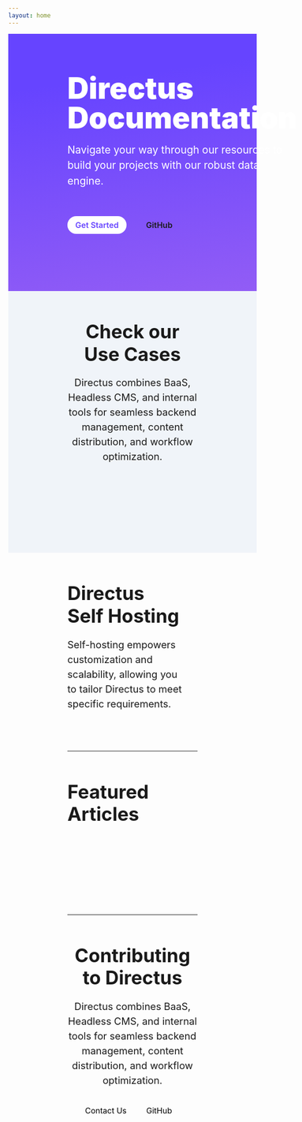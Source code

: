 ```yaml
---
layout: home
---
```


<script setup>
  import CodeToggler from "./.vitepress/components/home/CodeToggler.vue"
  import UseCase from "./.vitepress/components/home/UseCase.vue"
  import Footer from "./.vitepress/components/home/Footer.vue"
  import SelfHosting from "./.vitepress/components/home/SelfHosting.vue"
  import Article from "./.vitepress/components/home/Article.vue"
  import Github from "./.vitepress/components/home/icons/Github.vue"
</script>

<div class="hero hero-container flex">
      <div class="hero-content">
        <h1 class="m-20 ">Directus Documentation</h1>
        <p class="m-20">
          Navigate your way through our resources to build your projects with our robust data engine.
        </p>
        <div class="hero-buttons">
          <a class="primary-btn" href="#">Get Started</a>
          <a class="secondary-btn inline-flex" href="#" target="_blank">GitHub<Github/></a
          >
        </div>
      </div>
      <CodeToggler class="hero-toggler" />
    </div>

<Tabs :tabs="['Developer Reference', 'User Guide']">
	<template #developer-reference>
		<Card
			title="Authentication"
			text="Directus provides powerful authentication capabilities to effortlessly implement a robust authentication system."
			url="https://www.google.com/"
		/>
		<Card
			title="GraphQL"
			text="Directus provides powerful authentication capabilities to effortlessly implement a robust authentication system."
			url="https://www.google.com/"
		/>
		<Card
			title="APIs"
			text="Directus provides powerful authentication capabilities to effortlessly implement a robust authentication system."
			url="https://www.google.com/"
		/>
		<Card
			title="Extensions"
			text="Directus provides powerful authentication capabilities to effortlessly implement a robust authentication system."
			url="https://www.google.com/"
		/>
		<Card
			title="Real Time"
			text="Directus provides powerful authentication capabilities to effortlessly implement a robust authentication system."
			url="https://www.google.com/"
		/>
		<Card
			title="Self Hosting"
			text="Directus provides powerful authentication capabilities to effortlessly implement a robust authentication system."
			url="https://www.google.com/"
		/>
	</template>
	<template #user-guide>
		<Card
			title="Extensions"
			text="Directus provides powerful authentication capabilities to effortlessly implement a robust authentication system."
			url="https://www.google.com/"
		/>
		<Card
			title="Real Time"
			text="Directus provides powerful authentication capabilities to effortlessly implement a robust authentication system."
			url="https://www.google.com/"
		/>
		<Card
			title="Self Hosting"
			text="Directus provides powerful authentication capabilities to effortlessly implement a robust authentication system."
			url="https://www.google.com/"
		/>
	</template>
</Tabs>

 <div class="hero-container gray-bg ">
      <div class="header centered-text vp-doc ">
        <h2>Check our Use Cases</h2>
        <p class="m-20">
          Directus combines BaaS, Headless CMS, and internal tools for seamless
          backend management, content distribution, and workflow optimization.
        </p>
      </div>
<div class="grid-3">
<UseCase title="Backend-As-A-Service" tag="Backend" desc="Quickly build digital
projects with our feature-rich toolkit that configures your backend logic." img="/assets/baas.png" url='#' />
<UseCase title="Headless CMS" tag="CMS" desc="Manage content, users, and assets with no limitations or barriers." img="/assets/headless-cms.png" url='#' />
<UseCase title="Internal Tools" tag="Tools" desc="Build workflows, dashboards and  customized internal apps faster." img="/assets/internal-tools.png" url='#' />
</div>
</div>

<div class="hero-container flex">
<div class="header vp-doc max-width">
  <h2>Directus <br/>Self Hosting</h2>
  <p class="m-20">Self-hosting empowers customization and scalability, allowing you to tailor Directus to meet specific requirements.</p>
</div>
<div class="grid-2 m-20">
<SelfHosting class="m-20" title="Docker Guide" desc="Get up and running with our Docker Guide." img="/assets/docker.png" url='#' />
<SelfHosting class="m-20" title="CLI" desc="Get up and running with our CLI Guide." img="/assets/cli.png" url='#' />
</div>
</div>

<hr  />

  <div class="hero-container ">
      <div class="header vp-doc">
        <h2>Featured Articles</h2>
      </div>
      <div class="m-20 grid-4">
      <Article title="Directus Spotlight: Permissions and Access Control" tag="Product" img="/assets/directus-spotlight.png" url='#' author="Rijk van Zanten" date="Aug 2, 2022"  />
      <Article title="Directus Spotlight: Permissions and Access Control" tag="Product" img="/assets/directus-spotlight.png" url='#' author="Rijk van Zanten" date="Aug 2, 2022"  />
      <Article title="Directus Spotlight: Permissions and Access Control" tag="Product" img="/assets/directus-spotlight.png" url='#' author="Rijk van Zanten" date="Aug 2, 2022"  />
      <Article title="Directus Spotlight: Permissions and Access Control" tag="Product" img="/assets/directus-spotlight.png" url='#' author="Rijk van Zanten" date="Aug 2, 2022"  />
      </div>
      </div>

<hr  />

  <div class="hero-container">
      <div class="header centered-text vp-doc">
        <h2>Contributing to Directus</h2>
        <p class="m-20">
          Directus combines BaaS, Headless CMS, and internal tools for seamless
          backend management, content distribution, and workflow optimization.
        </p>
        <div class="max-btn-width">
        <a class="outline-btn" href="#">Contact Us</a>
       <a class="secondary-btn inline-flex " href="#" target="_blank">GitHub<Github/></a
          >
        </div>
      </div>
      <div class="grid-3">
			<Card
				h="3"
				title="Report a Bug"
				text="Directus provides powerful authentication capabilities to effortlessly implement a robust authentication system."
				url="https://www.google.com/"
				icon="bug_report"
			/>
			<Card
				h="3"
				title="Create a PR"
				text="Directus provides powerful authentication capabilities to effortlessly implement a robust authentication system."
				url="https://www.google.com/"
				icon="domain_verification"
			/>
			<Card
				h="3"
				title="Request a Feature"
				text="Directus provides powerful authentication capabilities to effortlessly implement a robust authentication system."
				url="https://www.google.com/"
				icon="post_add"
			/>
          </div>
      </div>
      <Footer />

<style>
.VPHome {
  max-width: unset;

}
.VPHome[data-v-ecbca2fe] {
 padding-bottom: 0;
}
.vp-doc h2 {
  border-top: 0;
  margin: 0;
  line-height: 1.2;
}
.vp-doc a {
 color: black;
}
.vp-doc a:hover {
  text-decoration: none;
}

a {
  cursor: pointer;
  font-size: 16px;
  text-decoration: none;
}

hr {
  border-color: #dadada57;
  margin: 0 120px;
}


.hero {
  background: #011026;
  background: linear-gradient(172deg,#64f 20%,#f9d 300%);
  color: white;
}
.hero-badge {
  background: #FF99DD;
  border-radius: 6px;
  display: inline-block;
  font-size: 13px;
  font-weight: 600;
  padding: 4px;
}

.hero-content {
  max-width: 580px;
}
.hero-content h1 {
  font-size: 60px;
  font-weight: 900;
  line-height: 1;

}
.hero-content p {
  font-size: 21px;
  line-height: 1.5;

}
.hero-buttons {
  margin: 48px 0;
  max-width: 300px;
  font-weight: 600;
}
.primary-btn {
  background: #fff;
  border-radius: 24px;
  color: #64f;
  font-size: 16px;
  padding: 8px 16px;
}
.primary-btn:hover {
  background-color: #f0f4f9;
  transition: 0.4s;
}
.secondary-btn {
  padding: 16px;
  margin-left: 20px;
}

.secondary-btn:hover {
  text-decoration: underline;
}
.hero-toggler {
  background-color: #1F1938;
  border-radius: 8px;
  width: 100%;
  max-width: 590px;

}
.flex {
  display: flex;
  align-items: center;
  justify-content: space-between;
}
.inline-flex {
  display: inline-flex;
}
.hero-container {
  padding: 60px 120px;
}
.gray-bg {
  background: #f0f4f9;
}
.header h2 {
  font-size: 38px;
}
.header p {
  font-size: 20px;
  line-height: 1.5;
}
.centered-text {
  text-align: center;
  max-width: 680px;
  margin: 0 auto;
}
.m-20 {
    margin: 20px 0;
}
.m-10 {
    margin: 10px 0;
}
.max-btn-width {
  max-width: 260px;
  margin: 0 auto;
}
.grid-2 {
	display: grid;
	grid-template-columns: repeat(2, 1fr);
	gap: 24px;
}
.grid-3 {
	display: grid;
	grid-template-columns: repeat(3, 1fr);
	gap: 24px;
  margin: 60px 0;
}
.grid-4 {
  display: grid;
	grid-template-columns: repeat(4, 1fr);
	gap: 12px;
  margin: 60px 0;
}


.max-width {
  max-width: 480px;
}
@media only screen and (max-width: 768px) {
  .flex {
    flex-direction: column;
  }
  .hero-container {
    padding: 48px;
  }
  .header h2 {
    font-size: 28px;
  }
  .header p {
    font-size: 18px;
  }
   .grid-2, .grid-3, .grid-4 {
    	grid-template-columns: 1fr;
  }

  .hero-toggler {
    display: none;
  }
  .hero-content h1 {
  font-size: 48px;
  }
}

</style>
